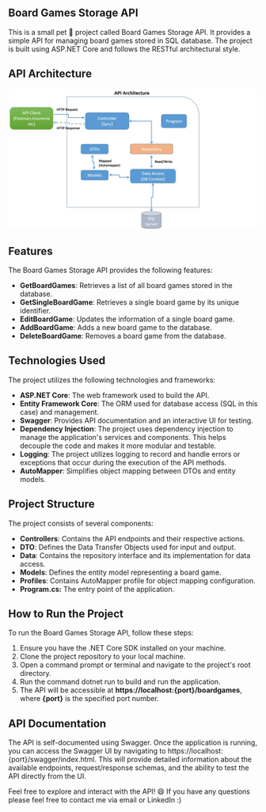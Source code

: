 ## **Board Games Storage API**
This is a small pet 🐶 project called Board Games Storage API. It provides a simple API for managing board games stored in SQL database. The project is built using ASP.NET Core and follows the RESTful architectural style.

## API Architecture
![ARCH](https://github.com/FireFlyczyk/BoardGamesStorageAPI/blob/master/API%20ARCH.jpg)

## Features
The Board Games Storage API provides the following features:

+ **GetBoardGames**: Retrieves a list of all board games stored in the database.
+ **GetSingleBoardGame**: Retrieves a single board game by its unique identifier.
+ **EditBoardGame**: Updates the information of a single board game.
+ **AddBoardGame**: Adds a new board game to the database.
+ **DeleteBoardGame**: Removes a board game from the database.

## Technologies Used
The project utilizes the following technologies and frameworks:

+ **ASP.NET Core**: The web framework used to build the API.
+ **Entity Framework Core**: The ORM used for database access (SQL in this case) and management.
+ **Swagger**: Provides API documentation and an interactive UI for testing.
+ **Dependency Injection**: The project uses dependency injection to manage the application's services and components. This helps decouple the code and makes it more modular and testable.
+ **Logging**: The project utilizes logging to record and handle errors or exceptions that occur during the execution of the API methods.
+ **AutoMapper**: Simplifies object mapping between DTOs and entity models.

## Project Structure

The project consists of several components:

+ **Controllers**: Contains the API endpoints and their respective actions.
+ **DTO**: Defines the Data Transfer Objects used for input and output.
+ **Data**: Contains the repository interface and its implementation for data access.
+ **Models**: Defines the entity model representing a board game.
+ **Profiles**: Contains AutoMapper profile for object mapping configuration.
+ **Program.cs:** The entry point of the application.

## How to Run the Project

To run the Board Games Storage API, follow these steps:

1. Ensure you have the .NET Core SDK installed on your machine.
2. Clone the project repository to your local machine.
3. Open a command prompt or terminal and navigate to the project's root directory.
4. Run the command dotnet run to build and run the application.
5. The API will be accessible at **https://localhost:{port}/boardgames**, where **{port}** is the specified port number.

## API Documentation

The API is self-documented using Swagger. Once the application is running, you can access the Swagger UI by navigating to https://localhost:{port}/swagger/index.html. This will provide detailed information about the available endpoints, request/response schemas, and the ability to test the API directly from the UI.

Feel free to explore and interact with the API! 😄
If you have any questions please feel free to contact me via email or LinkedIn :) 
